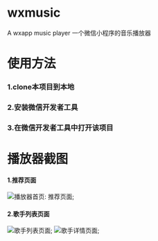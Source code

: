 # wxmusic
A wxapp music player 一个微信小程序的音乐播放器

# 使用方法

### 1.clone本项目到本地 ###
### 2.安装微信开发者工具 ###
### 3.在微信开发者工具中打开该项目 ###

# 播放器截图
#### 1.推荐页面
![播放器首页: 推荐页面](https://github.com/zyb718116577/wxmusic/blob/master/static/screenshot/index.png);
#### 2.歌手列表页面
![歌手列表页面](https://github.com/zyb718116577/wxmusic/blob/master/static/screenshot/singer-1.png);
![歌手详情页面](https://github.com/zyb718116577/wxmusic/blob/master/static/screenshot/singer-2.png);
